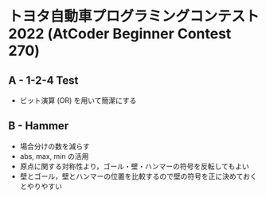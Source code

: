 # トヨタ自動車プログラミングコンテスト2022 (AtCoder Beginner Contest 270)


## A - 1-2-4 Test
- ビット演算 (OR) を用いて簡潔にする

## B - Hammer
- 場合分けの数を減らす
- abs, max, min の活用
- 原点に関する対称性より，ゴール・壁・ハンマーの符号を反転してもよい
- 壁とゴール，壁とハンマーの位置を比較するので壁の符号を正に決めておくとやりやすい